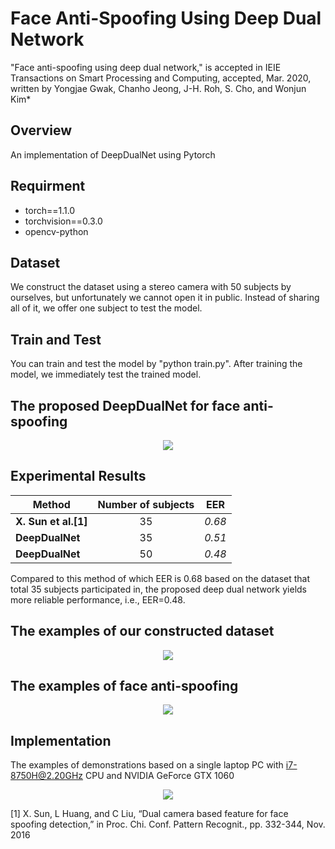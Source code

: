 # Face Anti-Spoofing Using Deep Dual Network

"Face anti-spoofing using deep dual network," is accepted in IEIE Transactions on Smart Processing and Computing, accepted, Mar. 2020, written by Yongjae Gwak, Chanho Jeong, J-H. Roh, S. Cho, and Wonjun Kim*

## Overview

An implementation of DeepDualNet using Pytorch

## Requirment

* torch==1.1.0
* torchvision==0.3.0
* opencv-python

## Dataset

We construct the dataset using a stereo camera with 50 subjects by ourselves, but unfortunately we cannot open it in public. Instead of sharing all of it, we offer one subject to test the model.

## Train and Test

You can train and test the model by "python train.py". After training the model, we immediately test the trained model.

## The proposed DeepDualNet for face anti-spoofing

<p align="center">
<img src="https://user-images.githubusercontent.com/58552068/78256268-43d47380-7533-11ea-94fc-ed5028101f76.jpg" />
</p>

## Experimental Results

|  <center>Method</center> |  <center>Number of subjects</center> |  <center>EER</center> |
|:--------|:--------:|--------:|
|**X. Sun et al.[1]** | <center>35</center> |*0.68* |
|**DeepDualNet** | <center>35</center> |*0.51* |
|**DeepDualNet** | <center>50</center> |*0.48* |

Compared to this method of which EER is 0.68 based on the dataset that total 35 subjects participated in, the proposed deep dual network yields more reliable performance, i.e., EER=0.48.



## The examples of our constructed dataset
<p align="center">
<img src="https://user-images.githubusercontent.com/58552068/70987797-f4914100-2103-11ea-8f81-7dbf3ec12540.png" />
</p>


## The examples of face anti-spoofing
<p align="center">
 
<img src="https://user-images.githubusercontent.com/58552068/70986583-877cac00-2101-11ea-843c-7bda09c5e107.png" />
</p>

## Implementation

The examples of demonstrations based on a single laptop PC with i7-8750H@2.20GHz CPU and NVIDIA GeForce GTX 1060 

<p align="center">
<img src="https://user-images.githubusercontent.com/58552068/70986341-0e7d5480-2101-11ea-89bf-d51c5a9b0340.png" />
</p>



[1] X. Sun, L Huang, and C Liu, “Dual camera based feature for face spoofing detection,” in Proc. Chi. Conf. Pattern Recognit., pp. 332-344, Nov. 2016
